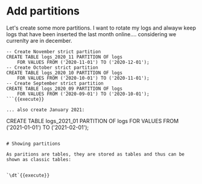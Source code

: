 # Add partitions

Let's create some more partitions. I want to rotate my logs and alwayw keep
logs that have been inserted the last month online.... considering we
currenlty are in december.



```
-- Create November strict partition
CREATE TABLE logs_2020_11 PARTITION OF logs
    FOR VALUES FROM ('2020-11-01') TO ('2020-12-01');
-- Create October strict partition
CREATE TABLE logs_2020_10 PARTITION OF logs
    FOR VALUES FROM ('2020-10-01') TO ('2020-11-01');
-- Create September strict partition
CREATE TABLE logs_2020_09 PARTITION OF logs
    FOR VALUES FROM ('2020-09-01') TO ('2020-10-01');
```{{execute}}

... also create January 2021:

```
CREATE TABLE logs_2021_01 PARTITION OF logs
    FOR VALUES FROM ('2021-01-01') TO ('2021-02-01');
```{{execute}}

# Showing partitions

As paritions are tables, they are stored as tables and thus can be shown as classic tables:


`\dt`{{execute}}